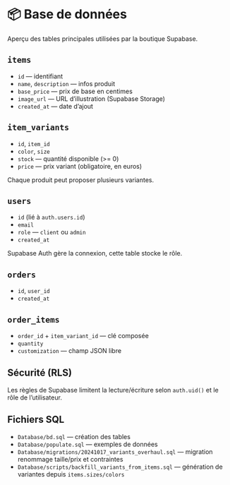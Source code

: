 
# 📦 Base de données

Aperçu des tables principales utilisées par la boutique Supabase.

## `items`

- `id` — identifiant
- `name`, `description` — infos produit
- `base_price` — prix de base en centimes
- `image_url` — URL d’illustration (Supabase Storage)
- `created_at` — date d’ajout

## `item_variants`

- `id`, `item_id`
- `color`, `size`
- `stock` — quantité disponible (>= 0)
- `price` — prix variant (obligatoire, en euros)

Chaque produit peut proposer plusieurs variantes.

## `users`

- `id` (lié à `auth.users.id`)
- `email`
- `role` — `client` ou `admin`
- `created_at`

Supabase Auth gère la connexion, cette table stocke le rôle.

## `orders`

- `id`, `user_id`
- `created_at`

## `order_items`

- `order_id` + `item_variant_id` — clé composée
- `quantity`
- `customization` — champ JSON libre

## Sécurité (RLS)

Les règles de Supabase limitent la lecture/écriture selon `auth.uid()` et le
rôle de l’utilisateur.

## Fichiers SQL

- `Database/bd.sql` — création des tables
- `Database/populate.sql` — exemples de données
- `Database/migrations/20241017_variants_overhaul.sql` — migration renommage taille/prix et contraintes
- `Database/scripts/backfill_variants_from_items.sql` — génération de variantes depuis `items.sizes/colors`
